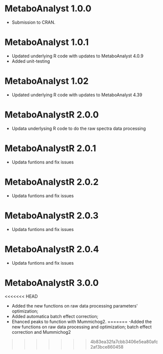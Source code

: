 # MetaboAnalyst 1.0.0 

- Submission to CRAN. 

# MetaboAnalyst 1.0.1

- Updated underlying R code with updates to MetaboAnalyst 4.0.9
- Added unit-testing 

# MetaboAnalyst 1.02

- Updated underlying R code with updates to MetaboAnalyst 4.39

# MetaboAnalystR 2.0.0

- Updata underlysing R code to do the raw spectra data processing

# MetaboAnalystR 2.0.1

- Updata funtions and fix issues

# MetaboAnalystR 2.0.2

-  Updata funtions and fix issues

# MetaboAnalystR 2.0.3

- Updata funtions and fix issues

# MetaboAnalystR 2.0.4

- Updata funtions and fix issues

# MetaboAnalystR 3.0.0

<<<<<<< HEAD
- Added the new functions on raw data processing parameters' optimization; 
- Added automatica batch effect correction;
- Ehanced peaks to function with Mummichog2.
=======
-Added the new functions on raw data processing and optimization; batch effect correction and Mummichog2
>>>>>>> 4b83ea32fa7cbb3406e5ea80afc2af3bce860458
